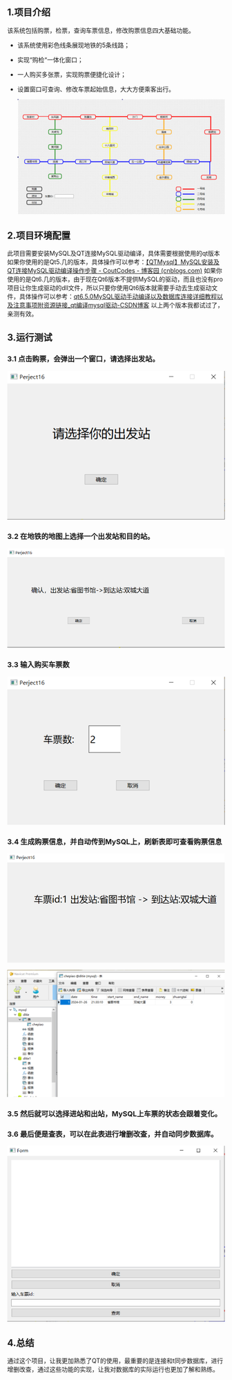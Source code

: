 ## 1.项目介绍

该系统包括购票，检票，查询车票信息，修改购票信息四大基础功能。

- 该系统使用彩色线条展现地铁的5条线路；

- 实现“购检“一体化窗口；

- 一人购买多张票，实现购票便捷化设计；

- 设置窗口可查询、修改车票起始信息，大大方便乘客出行。

  ![image-20240125214618866](https://github.com/error-keen/data-structure/blob/main/img/subway_1.png)

## 2.项目环境配置

此项目需要安装MySQL及QT连接MySQL驱动编译，具体需要根据使用的qt版本
如果你使用的是Qt5.几的版本，具体操作可以参考：[【QTMysql】MySQL安装及QT连接MySQL驱动编译操作步骤 - CoutCodes - 博客园 (cnblogs.com)](https://www.cnblogs.com/CoutCodes/p/13204023.html)
如果你使用的是Qt6.几的版本，由于现在Qt6版本不提供MySQL的驱动，而且也没有pro项目让你生成驱动的dll文件，所以只要你使用Qt6版本就需要手动去生成驱动文件，具体操作可以参考：[qt6.5.0MySQL驱动手动编译以及数据库连接详细教程以及注意事项附资源链接_qt编译mysql驱动-CSDN博客](https://blog.csdn.net/m0_52072919/article/details/130094915)
以上两个版本我都试过了，亲测有效。

## 3.运行测试

### 3.1 点击购票，会弹出一个窗口，请选择出发站。

![subway_3](https://github.com/error-keen/data-structure/blob/main/img/subway_3.png)

### 3.2 在地铁的地图上选择一个出发站和目的站。

![subway_4](https://github.com/error-keen/data-structure/blob/main/img/subway_4.png)

### 3.3 输入购买车票数

![subway_5](https://github.com/error-keen/data-structure/blob/main/img/subway_5.png)

### 3.4 生成购票信息，并自动传到MySQL上，刷新表即可查看购票信息

![subway_6](https://github.com/error-keen/data-structure/blob/main/img/subway_6.png)

![subway_7](https://github.com/error-keen/data-structure/blob/main/img/subway_7.png)

### 3.5 然后就可以选择进站和出站，MySQL上车票的状态会跟着变化。

### 3.6 最后便是查表，可以在此表进行增删改查，并自动同步数据库。

![subway_2](https://github.com/error-keen/data-structure/blob/main/img/subway_2.png)

## 4.总结

通过这个项目，让我更加熟悉了QT的使用，最重要的是连接和t同步数据库，进行增删改查，通过这些功能的实现，让我对数据库的实际运行也更加了解和熟练。
